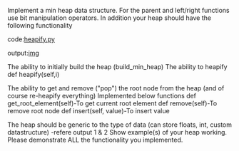  Implement a min heap data structure. For the parent and left/right functions use bit manipulation operators. In addition your heap should have the following functionality

 code:[heapify.py](https://github.com/mounikamittapalli/DAA_Handson5/blob/3fe59ce720a3f8429a4b64e5b2586142582a8c76/heapify.py)

 output:[img](https://github.com/mounikamittapalli/DAA_Handson5/blob/3fe59ce720a3f8429a4b64e5b2586142582a8c76/717DF07D-5E20-4AD8-9378-D11F81848617.jpeg)

The ability to initially build the heap (build_min_heap)
The ability to heapify
def heapify(self,i)

The ability to get and remove ("pop") the root node from the heap (and of course re-heapify everything)
Implemented below functions
def get_root_element(self)-To get current root element
def remove(self)-To remove root node
def insert(self, value)-To insert value

The heap should be generic to the type of data (can store floats, int, custom datastructure)
-refere output 1 & 2 
Show example(s) of your heap working. Please demonstrate ALL the functionality you implemented.
